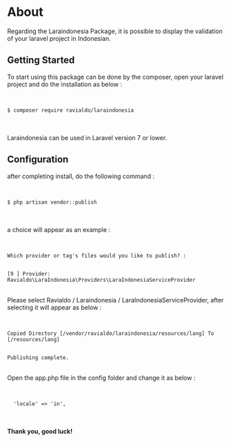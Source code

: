 # About

Regarding the Laraindonesia Package, it is possible to display the validation of your laravel project in Indonesian.
<br>

## Getting Started

To start using this package can be done by the composer, open your laravel project and do the installation as below :
<br> <br>

<code>
$ composer require ravialdo/laraindonesia
</code>

<br> <br>
Laraindonesia can be used in Laravel version 7 or lower.

## Configuration
after completing install, do the following command :
<br> <br>

<code>
$ php artisan vendor::publish
</code>
<br> <br>

a choice will appear as an example :
<br> <br>

<code>
Which provider or tag's files would you like to publish? :
  
[9 ] Provider: Ravialdo\LaraIndonesia\Providers\LaraIndonesiaServiceProvider
</code>
<br> <br>

Please select Ravialdo / Laraindonesia / LaraIndonesiaServiceProvider, after selecting it will appear as below :
<br> <br>

<code>
Copied Directory [/vendor/ravialdo/laraindonesia/resources/lang] To [/resources/lang]

Publishing complete.
</code>
<br> <br>

Open the app.php file in the config folder and change it as below :
<br> <br>

<code>
  'locale' => 'in',
</code>
<br> <br>

<b>Thank you, good luck!</b>
